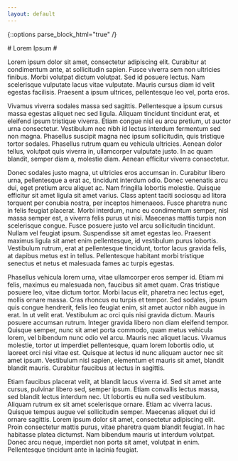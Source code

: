 ```yaml
--- 
layout: default 
---
```


{::options parse_block_html="true" /}
<div class="container">
# Lorem Ipsum #

Lorem ipsum dolor sit amet, consectetur adipiscing elit. Curabitur at condimentum ante, at sollicitudin sapien. Fusce viverra sem non ultricies finibus. Morbi volutpat dictum volutpat. Sed id posuere lectus. Nam scelerisque vulputate lacus vitae vulputate. Mauris cursus diam id velit egestas facilisis. Praesent a ipsum ultrices, pellentesque leo vel, porta eros.

Vivamus viverra sodales massa sed sagittis. Pellentesque a ipsum cursus massa egestas aliquet nec sed ligula. Aliquam tincidunt tincidunt erat, et eleifend ipsum tristique viverra. Etiam congue nisl eu arcu pretium, ut auctor urna consectetur. Vestibulum nec nibh id lectus interdum fermentum sed non magna. Phasellus suscipit magna nec ipsum sollicitudin, quis tristique tortor sodales. Phasellus rutrum quam eu vehicula ultricies. Aenean dolor tellus, volutpat quis viverra in, ullamcorper vulputate justo. In ac quam blandit, semper diam a, molestie diam. Aenean efficitur viverra consectetur.

Donec sodales justo magna, ut ultricies eros accumsan in. Curabitur libero urna, pellentesque a erat ac, tincidunt interdum odio. Donec venenatis arcu dui, eget pretium arcu aliquet ac. Nam fringilla lobortis molestie. Quisque efficitur sit amet ligula sit amet varius. Class aptent taciti sociosqu ad litora torquent per conubia nostra, per inceptos himenaeos. Fusce pharetra nunc in felis feugiat placerat. Morbi interdum, nunc eu condimentum semper, nisl massa semper est, a viverra felis purus ut nisi. Maecenas mattis turpis non scelerisque congue. Fusce posuere justo vel arcu sollicitudin tincidunt. Nullam vel feugiat ipsum. Suspendisse sit amet egestas leo. Praesent maximus ligula sit amet enim pellentesque, id vestibulum purus lobortis. Vestibulum rutrum, erat at pellentesque tincidunt, tortor lacus gravida felis, at dapibus metus est in tellus. Pellentesque habitant morbi tristique senectus et netus et malesuada fames ac turpis egestas.

Phasellus vehicula lorem urna, vitae ullamcorper eros semper id. Etiam mi felis, maximus eu malesuada non, faucibus sit amet quam. Cras tristique posuere leo, vitae dictum tortor. Morbi lacus elit, pharetra nec lectus eget, mollis ornare massa. Cras rhoncus eu turpis et tempor. Sed sodales, ipsum quis congue hendrerit, felis leo feugiat enim, sit amet auctor nibh augue in erat. In ut velit erat. Vestibulum ac orci quis nisi gravida dictum. Mauris posuere accumsan rutrum. Integer gravida libero non diam eleifend tempor. Quisque semper, nunc sit amet porta commodo, quam metus vehicula lorem, vel bibendum nunc odio vel arcu. Mauris nec aliquet lacus. Vivamus molestie, tortor ut imperdiet pellentesque, quam lorem lobortis odio, ut laoreet orci nisi vitae est. Quisque at lectus id nunc aliquam auctor nec sit amet ipsum. Vestibulum nisl sapien, elementum et mauris sit amet, blandit blandit mauris. Curabitur faucibus at lectus in sagittis.

Etiam faucibus placerat velit, at blandit lacus viverra id. Sed sit amet ante cursus, pulvinar libero sed, semper ipsum. Etiam convallis lectus massa, sed blandit lectus interdum nec. Ut lobortis eu nulla sed vestibulum. Aliquam rutrum ex sit amet scelerisque ornare. Etiam ac viverra lacus. Quisque tempus augue vel sollicitudin semper. Maecenas aliquet dui id ornare sagittis. Lorem ipsum dolor sit amet, consectetur adipiscing elit. Proin consectetur mattis purus, vitae pharetra quam blandit feugiat. In hac habitasse platea dictumst. Nam bibendum mauris ut interdum volutpat. Donec arcu neque, imperdiet non porta sit amet, volutpat in enim. Pellentesque tincidunt ante in lacinia feugiat.
</div>
